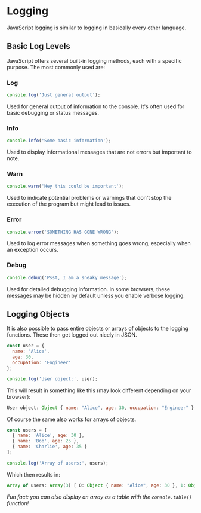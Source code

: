 # Logging
JavaScript logging is similar to logging in basically every other language.

## Basic Log Levels
JavaScript offers several built-in logging methods, each with a specific purpose. The most commonly used are:

### Log
```js
console.log('Just general output');
```
Used for general output of information to the console. It's often used for basic debugging or status messages.

### Info
```js
console.info('Some basic information');
```
Used to display informational messages that are not errors but important to note.

### Warn
```js
console.warn('Hey this could be important');
```
Used to indicate potential problems or warnings that don't stop the execution of the program but might lead to issues.

### Error
```js
console.error('SOMETHING HAS GONE WRONG');
```
Used to log error messages when something goes wrong, especially when an exception occurs.

### Debug
```js
console.debug('Psst, I am a sneaky message');
```
Used for detailed debugging information. In some browsers, these messages may be hidden by default unless you enable verbose logging.

## Logging Objects
It is also possible to pass entire objects or arrays of objects to the logging functions. These then get logged out nicely in JSON.
```js
const user = {
  name: 'Alice',
  age: 30,
  occupation: 'Engineer'
};

console.log('User object:', user);
```
This will result in something like this (may look different depending on your browser):
```js
User object: Object { name: "Alice", age: 30, occupation: "Engineer" }
```

Of course the same also works for arrays of objects.
```js
const users = [
  { name: 'Alice', age: 30 },
  { name: 'Bob', age: 25 },
  { name: 'Charlie', age: 35 }
];

console.log('Array of users:', users);
```
Which then results in:
```js
Array of users: Array(3) [ ​0: Object { name: "Alice", age: 30 }, 1: Object { name: "Bob", age: 25 }, 2: Object { name: "Charlie", age: 35 } ]
```

*Fun fact: you can also display an array as a table with the `console.table()` function!*

